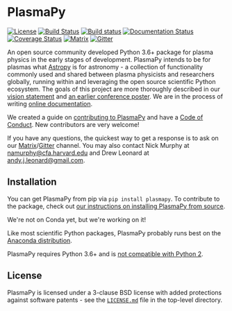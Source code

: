 # PlasmaPy
[![License](https://img.shields.io/badge/License-BSD%203--Clause-blue.svg)](./LICENSE.md)
[![Build Status](https://travis-ci.org/PlasmaPy/PlasmaPy.svg?branch=master)](https://travis-ci.org/PlasmaPy/PlasmaPy)
[![Build status](https://ci.appveyor.com/api/projects/status/hbduy62sqrvy8rn7?svg=true)](https://ci.appveyor.com/project/namurphy/plasmapy)
[![Documentation Status](https://readthedocs.org/projects/plasmapy/badge/?version=latest)](http://plasmapy.readthedocs.io/en/latest/?badge=latest)
[![Coverage Status](https://coveralls.io/repos/github/PlasmaPy/PlasmaPy/badge.svg?branch=master)](https://coveralls.io/github/PlasmaPy/PlasmaPy?branch=master)
[![Matrix](https://matrix.to/img/matrix-badge.svg)](https://riot.im/app/#/room/#plasmapy:matrix.org)
[![Gitter](https://badges.gitter.im/Join%20Chat.svg)](https://gitter.im/PlasmaPy/Lobby)

An open source community developed Python 3.6+ package for plasma physics in
the early stages of development. PlasmaPy intends to be for plasmas what
[Astropy](https://github.com/astropy/astropy) is for astronomy - a
collection of functionality commonly used and shared between plasma physicists
and researchers globally, running within and leveraging the open source
scientific Python ecosystem. The goals of this project are more thoroughly described in our
[vision statement](http://docs.plasmapy.org/en/stable/vision_statement.html)
and [an earlier conference poster](http://doi.org/10.5281/zenodo.163752).
We are in the process of writing [online
documentation](http://plasmapy.readthedocs.io/en/latest/).

We created a guide on
[contributing to PlasmaPy](http://plasmapy.readthedocs.io/en/master/CONTRIBUTING.html) and have a
[Code of Conduct](http://plasmapy.readthedocs.io/en/master/CODE_OF_CONDUCT.html).
New contributors are very welcome!

If you have any questions, the quickest way to get a response is to ask on our
[Matrix](https://riot.im/app/#/room/#plasmapy:matrix.org)/[Gitter](https://gitter.im/PlasmaPy/Lobby)
channel.  You may also contact
Nick Murphy at <namurphy@cfa.harvard.edu> and
Drew Leonard at <andy.j.leonard@gmail.com>.

## Installation

You can get PlasmaPy from pip via `pip install plasmapy`. To contribute to the package, check
out [our instructions on installing PlasmaPy from source](INSTALL.md).

We're not on Conda yet, but we're working on it!

Like most scientific Python packages, PlasmaPy probably runs best on the
[Anaconda distribution](https://www.anaconda.com/downloads).

PlasmaPy requires Python 3.6+ and is
[not compatible with Python 2](https://pythonclock.org/).

## License

PlasmaPy is licensed under a 3-clause BSD license with added protections
against software patents - see the [``LICENSE.md``](LICENSE.md) file in
the top-level directory.
